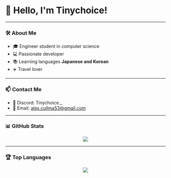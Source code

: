 # 👋 Hello, I'm Tinychoice!

---

### 🛠 About Me
- 🎓 Engineer student in computer science
- 💻 Passionate developer
- 📚 Learning languages **Japanese and Korean**
- ✈️ Travel lover

---

### 📫 Contact Me
- 💬 Discord: Tinychoice._
- 📧 Email: alex.cullma53@gmail.com

---

### 📊 GitHub Stats
<p align="center">
  <img src="https://github-readme-stats.vercel.app/api?username=Tinychoice&show_icons=true&theme=dark" />
</p>

---

### 🏆 Top Languages
<p align="center">
  <img src="https://github-readme-stats.vercel.app/api/top-langs/?username=Tinychoice&layout=compact&theme=dark" />
</p>
